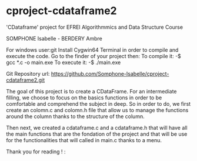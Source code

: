 # cproject-cdataframe2

'CDataframe' project for EFREI Algorithmmics and Data Structure Course

SOMPHONE Isabelle - BERDERY Ambre 

For windows user:git 
    Install Cygwin64 Terminal in order to compile and execute the code.
    Go to the finder of your project then:
        To compile it:
            -$ gcc *.c -o main.exe
        To execute it:
            -$ ./main.exe




Git Repository url: https://github.com/Somphone-Isabelle/cproject-cdataframe2.git

The goal of this project is to create a CDataFrame.
For an intermediate filling, we choose to focus on the basics functions in order to be comfortable and comprehend the subject in deep.
So in order to do, we first create an colomn.c and colomn.h file that allow us to manage the functions around the column thanks to the structure of the column.

Then next, we created a cdataframe.c and a cdataframe.h that will have all the main functions that are the fondation of the project and that will be use for the functionalities that will called in main.c thanks to a menu.

Thank you for reading ! :
